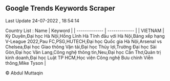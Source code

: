 

## Google Trends Keywords Scraper 
 
Last Update 24-07-2022 , 18:54:14

Country List :
 Name  | Keyword |
| ------------- | ------------- |
| VIETNAM | Kỳ Duyên,Đại học Hà Nội,Hồng Lĩnh Hà Tĩnh đấu với Hà Nội,Bảng xếp hạng V-League 2022,Pau FC,PSG,HUTECH,Đại học Quốc gia Hà Nội,Arsenal vs Chelsea,Đại học Giao thông Vận tải,Đại học Thủy lợi,Trường Đại học Sài Gòn,Đại học Văn Lang,Công nghệ thông tin,Neu,Đại học Cần Thơ,Quản trị kinh doanh,Đại học Luật TP HCM,Học viện Công nghệ Bưu chính Viễn thông,Mike Tyson |



© Abdul Muttaqin 
